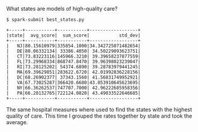 What states are models of high-quality care?

```
$ spark-submit best_states.py

+-----+-----------+-----------+------------------+                              
|state|  avg_score|  sum_score|           std_dev|
+-----+-----------+-----------+------------------+
|   NJ|80.15610979|335854.1000|34.342725071482654|
|   DE|80.06332134| 33386.4050| 34.50229093623751|
|   CT|73.83223116|145966.3210| 39.39658237877559|
|   FL|73.29968334|868747.8470| 39.96398023239047|
|   RI|73.28125202| 54374.6890| 39.28783979441245|
|   MA|69.39629851|283622.6720| 42.01992836228156|
|   DC|68.26902377| 37343.1560| 41.56831749952921|
|   VA|67.73025287|366420.6680|43.053910645623695|
|   NY|66.36262537|747707.7000| 42.96222685958356|
|   PA|66.20132765|722124.0820| 43.49033522646685|
+-----+-----------+-----------+------------------+
```

The same hospital measures where used to find the states with the highest quality of care. This time I grouped the rates together by state and took the average.